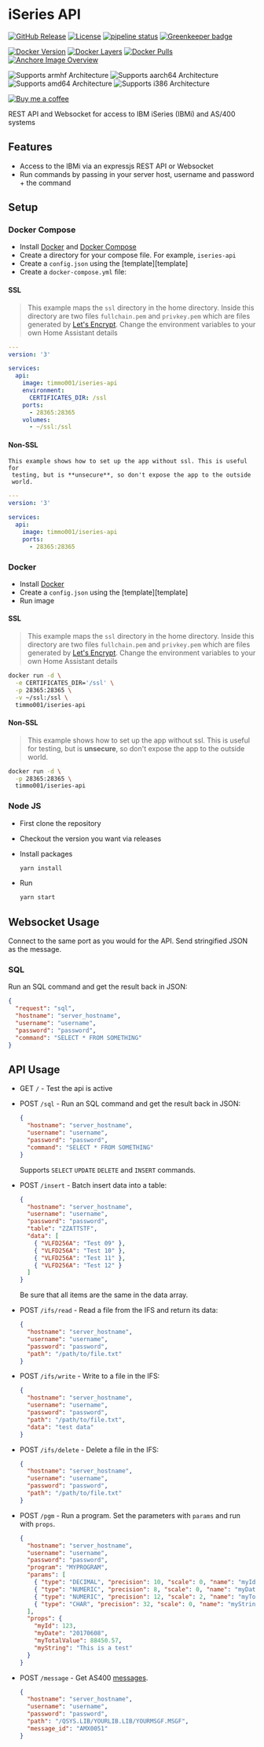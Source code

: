 # iSeries API

[![GitHub Release](https://img.shields.io/github/release/timmo001/iseries-api.svg)](https://github.com/timmo001/iseries-api/releases)
[![License](https://img.shields.io/github/license/timmo001/iseries-api.svg)](LICENSE.md)
[![pipeline status](https://gitlab.com/timmo/iseries-api/badges/master/pipeline.svg)](https://gitlab.com/timmo/iseries-api/commits/master)
[![Greenkeeper badge](https://badges.greenkeeper.io/timmo001/iseries-api.svg)](https://greenkeeper.io/)

[![Docker Version][version-shield]][microbadger]
[![Docker Layers][layers-shield]][microbadger]
[![Docker Pulls][pulls-shield]][dockerhub]
[![Anchore Image Overview][anchore-shield]][anchore]

![Supports armhf Architecture][armhf-shield]
![Supports aarch64 Architecture][aarch64-shield]
![Supports amd64 Architecture][amd64-shield]
![Supports i386 Architecture][i386-shield]

[![Buy me a coffee][buymeacoffee-shield]][buymeacoffee]

REST API and Websocket for access to IBM iSeries (IBMi) and AS/400 systems

## Features

- Access to the IBMi via an expressjs REST API or Websocket
- Run commands by passing in your server host, username and password + the
 command

## Setup

### Docker Compose

- Install [Docker](https://www.docker.com/community-edition) and
 [Docker Compose](https://docs.docker.com/compose/install/)
- Create a directory for your compose file. For example, `iseries-api`
- Create a `config.json` using the [template][template]
- Create a `docker-compose.yml` file:

#### SSL

> This example maps the `ssl` directory in the home directory.
> Inside this directory are two files `fullchain.pem` and `privkey.pem`
> which are files generated by [Let's Encrypt](https://letsencrypt.org/).
> Change the environment variables to your own Home Assistant details

```yaml
---
version: '3'

services:
  api:
    image: timmo001/iseries-api
    environment:
      CERTIFICATES_DIR: /ssl
    ports:
      - 28365:28365
    volumes:
      - ~/ssl:/ssl
```

#### Non-SSL

    This example shows how to set up the app without ssl. This is useful for
     testing, but is **unsecure**, so don't expose the app to the outside
     world.

```yaml
---
version: '3'

services:
  api:
    image: timmo001/iseries-api
    ports:
      - 28365:28365
```

### Docker

- Install [Docker](https://www.docker.com/community-edition)
- Create a `config.json` using the [template][template]
- Run image

#### SSL

> This example maps the `ssl` directory in the home directory.
> Inside this directory are two files `fullchain.pem` and `privkey.pem`
> which are files generated by [Let's Encrypt](https://letsencrypt.org/).
> Change the environment variables to your own Home Assistant details

```bash
docker run -d \
  -e CERTIFICATES_DIR='/ssl' \
  -p 28365:28365 \
  -v ~/ssl:/ssl \
  timmo001/iseries-api
```

#### Non-SSL

> This example shows how to set up the app without ssl. This is useful for
> testing, but is **unsecure**, so don't expose the app to the outside
> world.

```bash
docker run -d \
  -p 28365:28365 \
  timmo001/iseries-api
```

### Node JS

- First clone the repository
- Checkout the version you want via releases
- Install packages

  ```bash
  yarn install
  ```

- Run

  ```bash
  yarn start
  ```

## Websocket Usage

Connect to the same port as you would for the API. Send stringified JSON as
 the message.

### SQL

Run an SQL command and get the result back in JSON:

```json
{
  "request": "sql",
  "hostname": "server_hostname",
  "username": "username",
  "password": "password",
  "command": "SELECT * FROM SOMETHING"
}
```

## API Usage

- GET `/` - Test the api is active

- POST `/sql` - Run an SQL command and get the result back in JSON:

  ```json
  {
    "hostname": "server_hostname",
    "username": "username",
    "password": "password",
    "command": "SELECT * FROM SOMETHING"
  }
  ```

  Supports `SELECT` `UPDATE` `DELETE` and `INSERT` commands.

- POST `/insert` - Batch insert data into a table:

  ```json
  {
    "hostname": "server_hostname",
    "username": "username",
    "password": "password",
    "table": "ZZATTSTF",
    "data": [
      { "VLFD256A": "Test 09" },
      { "VLFD256A": "Test 10" },
      { "VLFD256A": "Test 11" },
      { "VLFD256A": "Test 12" }
    ]
  }
  ```

  Be sure that all items are the same in the data array.

- POST `/ifs/read` - Read a file from the IFS and return its data:

  ```json
  {
    "hostname": "server_hostname",
    "username": "username",
    "password": "password",
    "path": "/path/to/file.txt"
  }
  ```

- POST `/ifs/write` - Write to a file in the IFS:

  ```json
  {
    "hostname": "server_hostname",
    "username": "username",
    "password": "password",
    "path": "/path/to/file.txt",
    "data": "test data"
  }
  ```

- POST `/ifs/delete` - Delete a file in the IFS:

  ```json
  {
    "hostname": "server_hostname",
    "username": "username",
    "password": "password",
    "path": "/path/to/file.txt"
  }
  ```

- POST `/pgm` - Run a program. Set the parameters with `params` and run with `props`.

  ```json
  {
    "hostname": "server_hostname",
    "username": "username",
    "password": "password",
    "program": "MYPROGRAM",
    "params": [
      { "type": "DECIMAL", "precision": 10, "scale": 0, "name": "myId" },
      { "type": "NUMERIC", "precision": 8, "scale": 0, "name": "myDate" },
      { "type": "NUMERIC", "precision": 12, "scale": 2, "name": "myTotalValue" },
      { "type": "CHAR", "precision": 32, "scale": 0, "name": "myString" }
    ],
    "props": {
      "myId": 123,
      "myDate": "20170608",
      "myTotalValue": 88450.57,
      "myString": "This is a test"
    }
  }
  ```

- POST `/message` - Get AS400
 [messages](https://javadoc.midrange.com/jtopen/index.html?com/ibm/as400/access/MessageFile.html).

  ```json
  {
    "hostname": "server_hostname",
    "username": "username",
    "password": "password",
    "path": "/QSYS.LIB/YOURLIB.LIB/YOURMSGF.MSGF",
    "message_id": "AMX0051"
  }
  ```

[aarch64-shield]: https://img.shields.io/badge/aarch64-yes-green.svg
[amd64-shield]: https://img.shields.io/badge/amd64-yes-green.svg
[armhf-shield]: https://img.shields.io/badge/armhf-yes-green.svg
[i386-shield]: https://img.shields.io/badge/i386-yes-green.svg
[anchore-shield]: https://anchore.io/service/badges/image/023a2818b2274b9bb3a7dae5eeb75a6f523c44b2827a7d624a86a2c05f72106a
[anchore]: https://anchore.io/image/dockerhub/timmo001%2Fiseries-api%3Alatest
[dockerhub]: https://hub.docker.com/r/timmo001/iseries-api
[layers-shield]: https://images.microbadger.com/badges/image/timmo001/iseries-api.svg
[microbadger]: https://microbadger.com/images/timmo001/iseries-api
[pulls-shield]: https://img.shields.io/docker/pulls/timmo001/iseries-api.svg
[version-shield]: https://images.microbadger.com/badges/version/timmo001/iseries-api.svg
[buymeacoffee-shield]: https://www.buymeacoffee.com/assets/img/guidelines/download-assets-sm-2.svg
[buymeacoffee]: https://www.buymeacoffee.com/timmo

